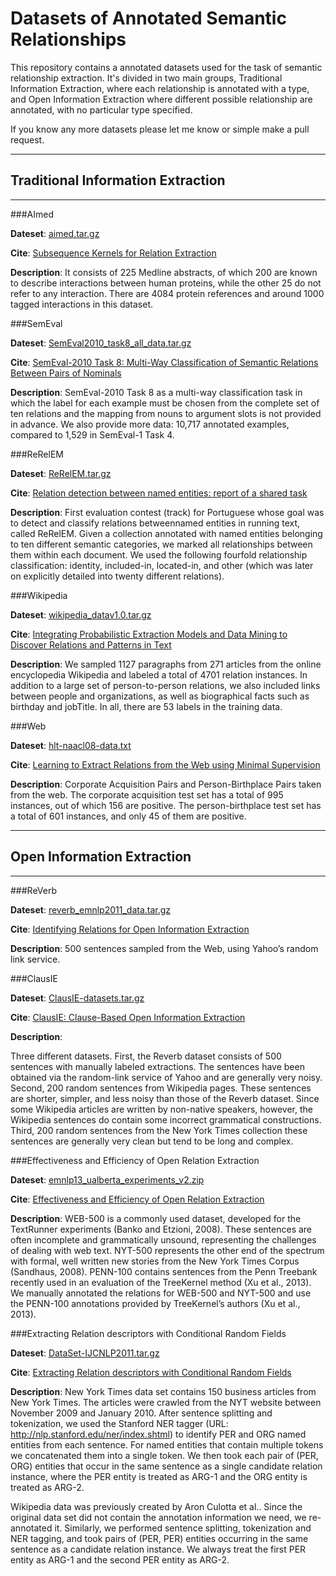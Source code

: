 Datasets of Annotated Semantic Relationships
============================================

This repository contains a annotated datasets used for the task of semantic relationship extraction. It's divided in two main groups, Traditional Information Extraction, where each relationship is annotated with a type, and Open Information Extraction where different possible relationship are annotated, with no particular type specified.

If you know any more datasets please let me know or simple make a pull request.

-------

Traditional Information Extraction
-------
-------

###AImed 


**Dateset**: [aimed.tar.gz](datasets/aimed.tar.gz)

**Cite**: [Subsequence Kernels for Relation Extraction](erk-nips-05.pdf)

**Description**: It consists of 225 Medline abstracts, of which 200 are known to describe interactions between human proteins, while the other 25 do not refer to any interaction. There are 4084 protein references and around 1000 tagged interactions in this dataset.






###SemEval

**Dateset**: [SemEval2010_task8_all_data.tar.gz](datasets/SemEval2010_task8_all_data.tar.gz)

**Cite**: [SemEval-2010 Task 8: Multi-Way Classification of Semantic Relations Between Pairs of Nominals](papers/semeval.pdf)

**Description**: SemEval-2010 Task 8 as a multi-way classification task in which the label for each example must be chosen from the complete set of ten relations and the mapping from nouns to argument slots is not provided in advance. We also provide more data: 10,717 annotated examples, compared to 1,529 in SemEval-1 Task 4.




###ReRelEM

**Dateset**: [ReRelEM.tar.gz](datasets/ReRelEM.tar.gz)

**Cite**: [Relation detection between named entities: report of a shared task](papers/FreitasetalSEW2009.pdf)

**Description**: First evaluation contest (track) for Portuguese whose goal was to detect and classify relations betweennamed entities in running text, called ReRelEM. Given a collection annotated with named entities belonging to ten different semantic categories, we marked all relationships between them within each document. We used the following fourfold relationship classification: identity, included-in, located-in, and other (which was later on explicitly detailed into twenty different relations).

      
###Wikipedia

**Dateset**: [wikipedia_datav1.0.tar.gz](datasets/wikipedia_datav1.0.tar.gz)

**Cite**: [Integrating Probabilistic Extraction Models and Data Mining to Discover Relations and Patterns in Text](papers/culotta06integrating.pdf)

**Description**: We sampled 1127 paragraphs from 271 articles from the online encyclopedia Wikipedia and labeled a total of 4701 relation instances. In addition to a large set of person-to-person relations, we also included links between people and organizations, as well as biographical facts such as birthday and jobTitle. In all, there are 53 labels in the training data.


###Web

**Dateset**: [hlt-naacl08-data.txt](datasets/hlt-naacl08-data.txt)

**Cite**: [Learning to Extract Relations from the Web using Minimal Supervision](papers/bunescu-acl07.pdf)

**Description**: Corporate Acquisition Pairs and Person-Birthplace Pairs taken from the web. The corporate acquisition test set has a total of 995 instances, out of which 156 are positive. The person-birthplace test set has a total of 601 instances, and only 45 of them are positive.


----

Open Information Extraction
----
----



###ReVerb

**Dateset**: [reverb_emnlp2011_data.tar.gz](datasets/emnlp2011_data.tar.gz)

**Cite**: [Identifying Relations for Open Information Extraction](papers/Fader-emnlp11.pdf)

**Description**: 500 sentences sampled from the Web, using Yahoo’s random link service.


  
  
  
  
###ClausIE

**Dateset**: [ClausIE-datasets.tar.gz](datasets/ClausIE-datasets.tar.gz)

**Cite**: [ClausIE: Clause-Based Open Information Extraction](papers/delcorro13clausie.pdf)

**Description**: 

Three different datasets. First, the Reverb dataset consists of 500 sentences with manually labeled extractions. The sentences have been obtained via the random-link service of Yahoo and are generally very noisy. Second, 200 random sentences from Wikipedia pages. These sentences are shorter, simpler, and less noisy than those of the Reverb dataset. Since some Wikipedia articles are written by non-native speakers, however, the Wikipedia sentences do contain some incorrect grammatical constructions. Third, 200 random sentences from the New York Times collection these sentences are generally very clean but tend to be long and complex.


  
  
  
  
###Effectiveness and Efficiency of Open Relation Extraction

**Dateset**: [emnlp13_ualberta_experiments_v2.zip](datasets/emnlp13_ualberta_experiments_v2.zip)

**Cite**: [Effectiveness and Efficiency of Open Relation Extraction](papers/Effectiveness_OIE.pdf)

**Description**: WEB-500 is a commonly used dataset, developed for the TextRunner experiments (Banko and Etzioni, 2008). These sentences are often incomplete and grammatically unsound, representing the challenges of dealing with web text. NYT-500 represents the other end of the spectrum with formal, well written new stories from the New York Times Corpus (Sandhaus, 2008). PENN-100 contains sentences from the Penn Treebank recently used in an evaluation of the TreeKernel method (Xu et al., 2013). We manually annotated the relations for WEB-500 and NYT-500 and use the PENN-100 annotations provided by TreeKernel’s authors (Xu et al., 2013).



###Extracting Relation descriptors with Conditional Random Fields

**Dateset**: [DataSet-IJCNLP2011.tar.gz](datasets/DataSet-IJCNLP2011.tar.gz)

**Cite**: [Extracting Relation descriptors with Conditional Random Fields](papers/rel_descriptors_with_crf.pdf)

**Description**: New York Times data set contains 150 business articles from New York Times. The articles were crawled from the NYT website between November 2009 and January 2010. After sentence splitting and tokenization, we used the Stanford NER tagger (URL: http://nlp.stanford.edu/ner/index.shtml) to identify PER and ORG named entities from each sentence. For named entities that contain multiple tokens we concatenated them into a single token. We then took each pair of (PER, ORG) entities that occur in the same sentence as a single candidate relation instance, where the PER entity is treated as ARG-1 and the ORG entity is treated as ARG-2. 

Wikipedia data was previously created by Aron Culotta et al.. Since the original data set did not contain the annotation information we need, we re-annotated it. Similarly, we performed sentence splitting, tokenization and NER tagging, and took pairs of (PER, PER) entities occurring in the same sentence as a candidate relation instance. We always treat the first PER entity as ARG-1 and the second PER entity as ARG-2.
